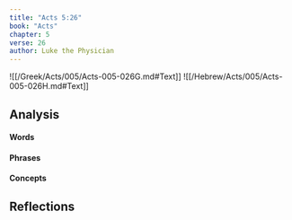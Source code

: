 ```yaml
---
title: "Acts 5:26"
book: "Acts"
chapter: 5
verse: 26
author: Luke the Physician
---
```

![[/Greek/Acts/005/Acts-005-026G.md#Text]]
![[/Hebrew/Acts/005/Acts-005-026H.md#Text]]

## Analysis

#### Words

#### Phrases

#### Concepts

## Reflections
